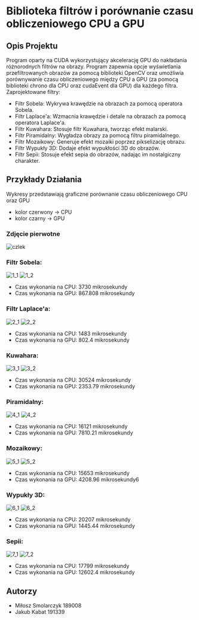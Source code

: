 # Biblioteka filtrów i porównanie czasu obliczeniowego CPU a GPU

## Opis Projektu
Program oparty na CUDA wykorzystujący akcelerację GPU do nakładania różnorodnych filtrów na obrazy. Program zapewnia opcje wyświetlania przefiltrowanych obrazów za pomocą biblioteki OpenCV oraz umożliwia porównywanie czasu obliczeniowego między CPU a GPU (za pomocą biblioteki chrono dla CPU oraz cudaEvent dla GPU) dla każdego filtra.
Zaprojektowane filtry:
- Filtr Sobela: Wykrywa krawędzie na obrazach za pomocą operatora Sobela.
- Filtr Laplace'a: Wzmacnia krawędzie i detale na obrazach za pomocą operatora Laplace'a.
- Filtr Kuwahara: Stosuje filtr Kuwahara, tworząc efekt malarski.
- Filtr Piramidalny: Wygładza obrazy za pomocą filtru piramidalnego.
- Filtr Mozaikowy: Generuje efekt mozaiki poprzez pikselizację obrazu.
- Filtr Wypukły 3D: Dodaje efekt wypukłości 3D do obrazów.
- Filtr Sepii: Stosuje efekt sepia do obrazów, nadając im nostalgiczny charakter.

## Przykłady Działania

Wykresy przedstawiają graficzne porównanie czasu obliczeniowego CPU oraz GPU
- kolor czerwony -> CPU
- kolor czarny -> GPU

### Zdjęcie pierwotne

![czlek](https://github.com/SamePinchy/Biblioteka-filtr-w-i-por-wnanie-czasu-obliczeniowego-CPU-a-GPU/assets/106782201/3e4cb4a9-9d27-4e1f-b40d-aa1db383f44b)

### Filtr Sobela:

![1_1](https://github.com/SamePinchy/Biblioteka-filtr-w-i-por-wnanie-czasu-obliczeniowego-CPU-a-GPU/assets/106782201/2eb4a6b5-d835-499a-ac1c-a4ab8801de9e)
![1_2](https://github.com/SamePinchy/Biblioteka-filtr-w-i-por-wnanie-czasu-obliczeniowego-CPU-a-GPU/assets/106782201/695c3eee-19c3-448c-8bcb-031e19870cd4)
- Czas wykonania na CPU: 3730 mikrosekundy
- Czas wykonania na GPU: 867.808 mikrosekundy

### Filtr Laplace'a:

![2_1](https://github.com/SamePinchy/Biblioteka-filtr-w-i-por-wnanie-czasu-obliczeniowego-CPU-a-GPU/assets/106782201/b31259cf-102a-4b8f-8011-08e48ff2f26e)
![2_2](https://github.com/SamePinchy/Biblioteka-filtr-w-i-por-wnanie-czasu-obliczeniowego-CPU-a-GPU/assets/106782201/c9834e34-6dee-4064-9f8a-5e8fbecc1e09)
- Czas wykonania na CPU: 1483 mikrosekundy
- Czas wykonania na GPU: 802.4 mikrosekundy

### Kuwahara:

![3_1](https://github.com/SamePinchy/Biblioteka-filtr-w-i-por-wnanie-czasu-obliczeniowego-CPU-a-GPU/assets/106782201/1065d11a-a433-403a-ba56-cb2833f2766b)
![3_2](https://github.com/SamePinchy/Biblioteka-filtr-w-i-por-wnanie-czasu-obliczeniowego-CPU-a-GPU/assets/106782201/7883ca0c-c4ab-4ac7-ae80-c3af20f0251f)
- Czas wykonania na CPU: 30524 mikrosekundy
- Czas wykonania na GPU: 2353.79 mikrosekundy

### Piramidalny:

![4_1](https://github.com/SamePinchy/Biblioteka-filtr-w-i-por-wnanie-czasu-obliczeniowego-CPU-a-GPU/assets/106782201/4413c965-623e-43f0-99e8-f46a51632a6b)
![4_2](https://github.com/SamePinchy/Biblioteka-filtr-w-i-por-wnanie-czasu-obliczeniowego-CPU-a-GPU/assets/106782201/0c4042d4-f504-4a66-876a-24a25af8e6d5)
- Czas wykonania na CPU: 16121 mikrosekundy
- Czas wykonania na GPU: 7810.21 mikrosekundy

### Mozaikowy:

![5_1](https://github.com/SamePinchy/Biblioteka-filtr-w-i-por-wnanie-czasu-obliczeniowego-CPU-a-GPU/assets/106782201/16a82f0a-2e37-4076-9289-6a9ca9c21c45)
![5_2](https://github.com/SamePinchy/Biblioteka-filtr-w-i-por-wnanie-czasu-obliczeniowego-CPU-a-GPU/assets/106782201/032a8852-4420-4068-922f-1a327f44176f)
- Czas wykonania na CPU: 15653 mikrosekundy
- Czas wykonania na GPU: 4208.96 mikrosekundy6

### Wypukły 3D:

![6_1](https://github.com/SamePinchy/Biblioteka-filtr-w-i-por-wnanie-czasu-obliczeniowego-CPU-a-GPU/assets/106782201/f79748d6-9a27-4b25-8fe2-a87487e2770e)
![6_2](https://github.com/SamePinchy/Biblioteka-filtr-w-i-por-wnanie-czasu-obliczeniowego-CPU-a-GPU/assets/106782201/a6d8818e-1587-49f6-a38d-bfdf6918b76a)
- Czas wykonania na CPU: 20207 mikrosekundy
- Czas wykonania na GPU: 1445.44 mikrosekundy

### Sepii:

![7_1](https://github.com/SamePinchy/Biblioteka-filtr-w-i-por-wnanie-czasu-obliczeniowego-CPU-a-GPU/assets/106782201/11bc2ae0-e0e8-4cfd-bc02-2f4b8af0f2cc)
![7_2](https://github.com/SamePinchy/Biblioteka-filtr-w-i-por-wnanie-czasu-obliczeniowego-CPU-a-GPU/assets/106782201/6d97371d-5fae-4850-af48-6c2d72db6376)
- Czas wykonania na CPU: 17799 mikrosekundy
- Czas wykonania na GPU: 12602.4 mikrosekundy

## Autorzy
- Miłosz Smolarczyk 189008
- Jakub Kabat 191339
